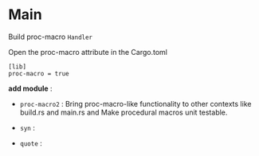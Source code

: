 # Main

Build proc-macro `Handler`

Open the proc-macro attribute in the Cargo.toml 
```
[lib]
proc-macro = true
```

__add module__ :

* `proc-macro2` : Bring proc-macro-like functionality to other contexts like build.rs and main.rs and Make procedural macros unit testable.

* `syn` : 

* `quote` : 